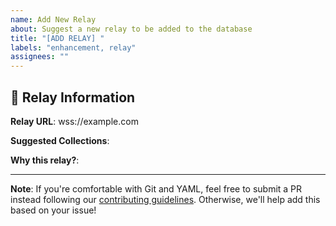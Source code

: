 ```yaml
---
name: Add New Relay
about: Suggest a new relay to be added to the database
title: "[ADD RELAY] "
labels: "enhancement, relay"
assignees: ""
---
```


## 🔗 Relay Information

**Relay URL**: wss://example.com

**Suggested Collections**:

<!-- Which existing collections should this relay belong to? -->

**Why this relay?**:

<!-- What makes this relay interesting, useful, or unique? -->

---

**Note**: If you're comfortable with Git and YAML, feel free to submit a PR instead following our [contributing guidelines](CONTRIBUTING.md). Otherwise, we'll help add this based on your issue!
